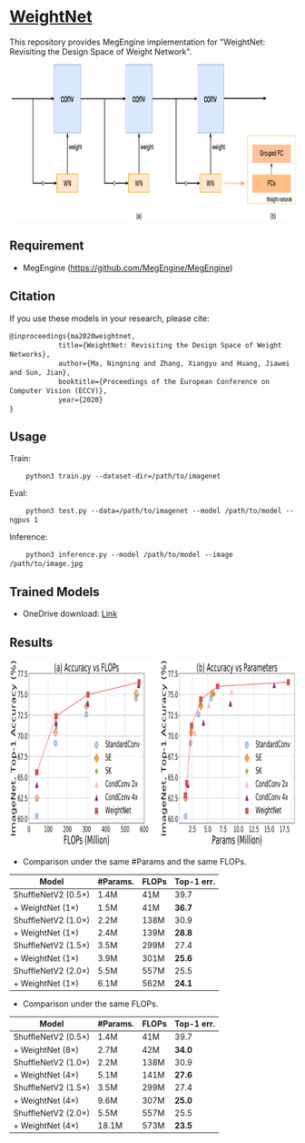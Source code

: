 # [WeightNet]()
This repository provides MegEngine implementation for "WeightNet: Revisiting the Design Space of Weight Network".

<!-- ![introduce image](image/weightnet.png) -->
<img width="863" height="274" src="figures/weightnet.png"/>

## Requirement
- MegEngine (https://github.com/MegEngine/MegEngine)


## Citation
If you use these models in your research, please cite:


    @inproceedings{ma2020weightnet, 
                title={WeightNet: Revisiting the Design Space of Weight Networks},  
                author={Ma, Ningning and Zhang, Xiangyu and Huang, Jiawei and Sun, Jian},  
                booktitle={Proceedings of the European Conference on Computer Vision (ECCV)},  
                year={2020} 
    }

## Usage
Train:
```
    python3 train.py --dataset-dir=/path/to/imagenet
```

Eval:
```
    python3 test.py --data=/path/to/imagenet --model /path/to/model --ngpus 1
```

Inference:
```
    python3 inference.py --model /path/to/model --image /path/to/image.jpg
```


## Trained Models
- OneDrive download: [Link](https://1drv.ms/u/s!AgaP37NGYuEXhVa4o5xbveef89Ba?e=Xvg6Vo)

## Results

<!-- ![introduce image](image/result.png) -->
<img width="926.5" height="329.5" src="figures/result.png"/>


- Comparison under the same #Params and the same FLOPs.


| Model               | #Params. | FLOPs | Top-1 err. |
|---------------------|----------|-------|------------|
| ShuffleNetV2 (0.5×) | 1.4M     | 41M   | 39.7       |
| + WeightNet (1×)    | 1.5M     | 41M   | **36.7**   |
| ShuffleNetV2 (1.0×) | 2.2M     | 138M  | 30.9       |
| + WeightNet (1×)    | 2.4M     | 139M  | **28.8**   |
| ShuffleNetV2 (1.5×) | 3.5M     | 299M  | 27.4       |
| + WeightNet (1×)    | 3.9M     | 301M  | **25.6**   |
| ShuffleNetV2 (2.0×) | 5.5M     | 557M  | 25.5       |
| + WeightNet (1×)    | 6.1M     | 562M  | **24.1**   |


- Comparison under the same FLOPs.


| Model               | #Params. | FLOPs | Top-1 err. |
|---------------------|----------|-------|------------|
| ShuffleNetV2 (0.5×) | 1.4M     | 41M   | 39.7       |
| + WeightNet (8×)    | 2.7M     | 42M   | **34.0**   |
| ShuffleNetV2 (1.0×) | 2.2M     | 138M  | 30.9       |
| + WeightNet (4×)    | 5.1M     | 141M  | **27.6**   |
| ShuffleNetV2 (1.5×) | 3.5M     | 299M  | 27.4       |
| + WeightNet (4×)    | 9.6M     | 307M  | **25.0**   |
| ShuffleNetV2 (2.0×) | 5.5M     | 557M  | 25.5       |
| + WeightNet (4×)    | 18.1M    | 573M  | **23.5**   |